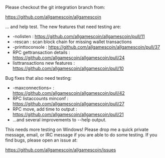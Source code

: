 Please checkout the git integration branch from:

https://github.com/allgamescoin/allgamescoin

... and help test.  The new features that need testing are:

* -nolisten : https://github.com/allgamescoin/allgamescoin/pull/11
* -rescan : scan block chain for missing wallet transactions
* -printtoconsole : https://github.com/allgamescoin/allgamescoin/pull/37
* RPC gettransaction details : https://github.com/allgamescoin/allgamescoin/pull/24
* listtransactions new features : https://github.com/allgamescoin/allgamescoin/pull/10

Bug fixes that also need testing:

* -maxconnections= : https://github.com/allgamescoin/allgamescoin/pull/42
* RPC listaccounts minconf : https://github.com/allgamescoin/allgamescoin/pull/27
* RPC move, add time to output : https://github.com/allgamescoin/allgamescoin/pull/21
* ...and several improvements to --help output.

This needs more testing on Windows!  Please drop me a quick private message, email, or IRC message if you are able to do some testing.  If you find bugs, please open an issue at:

https://github.com/allgamescoin/allgamescoin/issues
